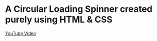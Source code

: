 # A Circular Loading Spinner created purely using HTML &amp; CSS

[YouTube Video](https://youtu.be/2w3eP_RropQ)
